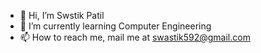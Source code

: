 - 👋 Hi, I’m Swstik Patil
- 🌱 I’m currently learning Computer Engineering
- 📫 How to reach me, mail me at swastik592@gmail.com
<!---
MrSwastik592/MrSwastik592 is a ✨ special ✨ repository because its `README.md` (this file) appears on your GitHub profile.
You can click the Preview link to take a look at your changes.
--->

